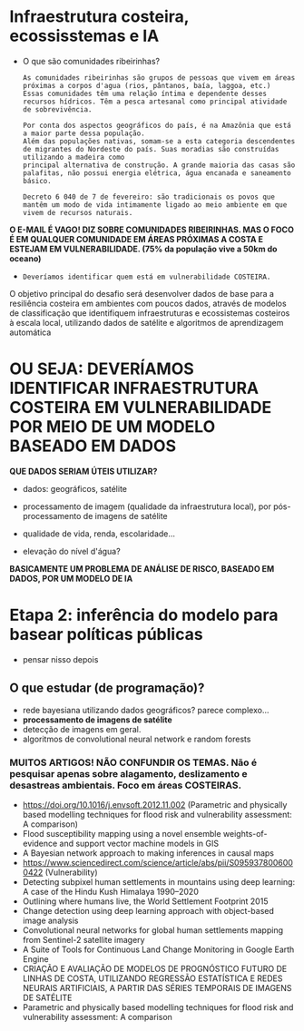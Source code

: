 
# Infraestrutura costeira, ecossisstemas e IA


* O que são comunidades ribeirinhas?

	  As comunidades ribeirinhas são grupos de pessoas que vivem em áreas próximas a corpos d'agua (rios, pântanos, baía, laggoa, etc.)
      Essas comunidades têm uma relação íntima e dependente desses recursos hídricos. Têm a pesca artesanal como principal atividade de sobrevivência.
      
      Por conta dos aspectos geográficos do país, é na Amazônia que está a maior parte dessa população. 
      Além das populações nativas, somam-se a esta categoria descendentes de migrantes do Nordeste do país. Suas moradias são construídas utilizando a madeira como
      principal alternativa de construção. A grande maioria das casas são palafitas, não possui energia elétrica, água encanada e saneamento básico.

      Decreto 6 040 de 7 de fevereiro: são tradicionais os povos que mantêm um modo de vida intimamente ligado ao meio ambiente em que vivem de recursos naturais.

**O E-MAIL É VAGO! DIZ SOBRE COMUNIDADES RIBEIRINHAS. MAS O FOCO É EM QUALQUER COMUNIDADE EM ÁREAS PRÓXIMAS A COSTA E ESTEJAM EM VULNERABILIDADE. (75% da população vive a 50km do oceano)**

-     Deveríamos identificar quem está em vulnerabilidade COSTEIRA.

O objetivo principal do desafio será desenvolver dados de base para a resiliência costeira em ambientes com poucos dados, através de modelos de classificação que identifiquem infraestruturas e ecossistemas costeiros à escala local, utilizando dados de satélite e algoritmos de aprendizagem automática
	   
# OU SEJA: DEVERÍAMOS IDENTIFICAR INFRAESTRUTURA COSTEIRA EM VULNERABILIDADE POR MEIO DE UM MODELO BASEADO EM DADOS 

**QUE DADOS SERIAM ÚTEIS UTILIZAR?**

 - dados: geográficos, satélite

 -  processamento de imagem (qualidade da infraestrutura local), por pós-processamento de imagens de satélite 

 - qualidade de vida, renda, escolaridade...
 
 - elevação do nível d'água?

**BASICAMENTE UM PROBLEMA DE ANÁLISE DE RISCO, BASEADO EM DADOS, POR UM MODELO DE IA**

# Etapa 2: inferência do modelo para basear políticas públicas
-	 pensar nisso depois 																							

## O que estudar (de programação)?
- rede bayesiana utilizando dados geográficos? parece complexo...
- **processamento de imagens de satélite**
- detecção de imagens em geral.
- algoritmos de convolutional neural network e random forests

### MUITOS ARTIGOS! NÃO CONFUNDIR OS TEMAS. Não é pesquisar apenas sobre alagamento, deslizamento e desastreas ambientais. Foco em áreas COSTEIRAS.
- https://doi.org/10.1016/j.envsoft.2012.11.002 (Parametric and physically based modelling techniques for flood risk and vulnerability assessment: A comparison)
- Flood susceptibility mapping using a novel ensemble weights-of-evidence and support vector machine models in GIS
- A Bayesian network approach to making inferences in causal maps
- https://www.sciencedirect.com/science/article/abs/pii/S0959378006000422 (Vulnerability) 
- Detecting subpixel human settlements in mountains using deep learning: A case of the Hindu Kush Himalaya 1990–2020
- Outlining where humans live, the World Settlement Footprint 2015
- Change detection using deep learning approach with object-based image analysis
- Convolutional neural networks for global human settlements mapping from Sentinel-2 satellite imagery
- A Suite of Tools for Continuous Land Change Monitoring in Google Earth Engine
- CRIAÇÃO E AVALIAÇÃO DE MODELOS DE PROGNÓSTICO FUTURO DE LINHAS
DE COSTA, UTILIZANDO REGRESSÃO ESTATÍSTICA E REDES NEURAIS
ARTIFICIAIS, A PARTIR DAS SÉRIES TEMPORAIS DE IMAGENS DE SATÉLITE
- Parametric and physically based modelling techniques for flood risk and
vulnerability assessment: A comparison





